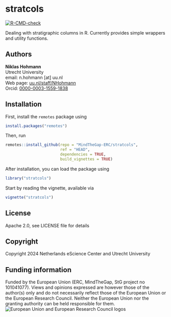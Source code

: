 # stratcols

  [![R-CMD-check](https://github.com/MindTheGap-ERC/stratcols/actions/workflows/R-CMD-check.yaml/badge.svg)](https://github.com/MindTheGap-ERC/stratcols/actions/workflows/R-CMD-check.yaml)

Dealing with stratigraphic columns in R. Currently provides simple wrappers and utility functions.

## Authors

__Niklas Hohmann__  
Utrecht University  
email: n.hohmann [at] uu.nl  
Web page: [uu.nl/staff/NHohmann](https://www.uu.nl/staff/NHHohmann)  
Orcid: [0000-0003-1559-1838](https://orcid.org/0000-0003-1559-1838)

## Installation

First, install the `remotes` package using

```R
install.packages("remotes")
```

Then, run

```R
remotes::install_github(repo = "MindTheGap-ERC/stratcols",
                        ref = "HEAD",
                        dependencies = TRUE,
                        build_vignettes = TRUE)
```

After installation, you can load the package using

```R
library("stratcols")
```

Start by reading the vignette, available via

```R
vignette("stratcols")
```

## License

Apache 2.0, see LICENSE file for details

## Copyright

Copyright 2024 Netherlands eScience Center and Utrecht University

## Funding information

Funded by the European Union (ERC, MindTheGap, StG project no 101041077). Views and opinions expressed are however those of the author(s) only and do not necessarily reflect those of the European Union or the European Research Council. Neither the European Union nor the granting authority can be held responsible for them.
![European Union and European Research Council logos](https://erc.europa.eu/sites/default/files/2023-06/LOGO_ERC-FLAG_FP.png)
